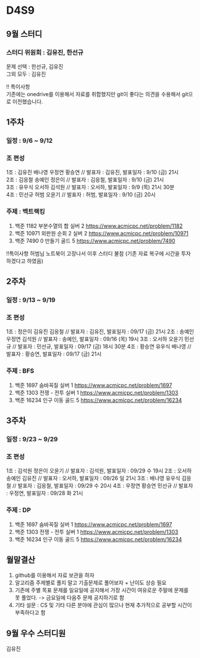 # D4S9
## 9월 스터디 
### 스터디 위원회 : 김유진, 한선규
문제 선택 : 한선규, 김유진  
그외 모두 : 김유진  

!! 특이사항  
기존에는 onedrive를 이용해서 자료를 취합했지만 git이 좋다는 의견을 수용해서 git으로 이전했습니다.  

## 1주차
### 일정 : 9/6 ~ 9/12
### 조 편성
1조 : 김유진 배나영 우정연 황승연 // 발표자 : 김유진, 발표일자 : 9/10 (금) 21시  
2조 : 김응철 송예인 정은이 // 발표자 : 김응철, 발표일자 : 9/10 (금) 21시  
3조 : 유우식 오서하 김석원 // 발표자 : 오서하, 발표일자 : 9/9 (목) 21시 30분  
4조 : 민선규 허범 오윤기 // 발표자 : 허범, 발표일자 : 9/10 (금) 20시  

### 주제 : 백트랙킹
1. 백준	1182	부분수열의 합 실버 2  https://www.acmicpc.net/problem/1182  
2. 백준	10971	외판원 순회 2  실버 2  https://www.acmicpc.net/problem/10971  
3. 백준	7490	0 만들기		    골드 5  https://www.acmicpc.net/problem/7490  

!!특이사항
허범님 노트북이 고장나서 이후 스터디 불참 (기존 자료 복구에 시간을 투자하겠다고 하였음)

## 2주차
### 일정 : 9/13 ~ 9/19
### 조 편성
1조 : 정은이 김유진 김응철 // 발표자 : 김유진, 발표일자 : 09/17 (금) 21시 
2조 : 송예인 우정연 김석원 // 발표자 : 송예인, 발표일자 : 09/16 (목) 19시 
3조 : 오서하 오윤기 민선규 // 발표자 : 민선규, 발표일자 : 09/17 (금) 18시 30분
4조 : 황승연 유우식 배나영 // 발표자 : 황승연, 발표일자 : 09/17 (금) 21시 

### 주제 : BFS
1. 백준	1697	숨바꼭질		실버 1  https://www.acmicpc.net/problem/1697  
2. 백준	1303	전쟁 - 전투	실버 1  https://www.acmicpc.net/problem/1303  
3. 백준	16234	인구 이동		골드 5  https://www.acmicpc.net/problem/16234  

## 3주차
### 일정 : 9/23 ~ 9/29
### 조 편성
1조 : 김석원 정은이 오윤기 // 발표자 : 김석원, 발표일자 : 09/29 수 19시
2조 : 오서하 송예인 김유진 // 발표자 : 오서하, 발표일자 : 09/26 일 21시
3조 : 배나영 유우식 김응철 // 발표자 : 김응철, 발표일자 : 09/29 수 20시
4조 : 우정연 황승연 민선규 // 발표자 : 우정연, 발표일자 : 09/28 화 21시

### 주제 : DP
1. 백준	1697	숨바꼭질		실버 1  https://www.acmicpc.net/problem/1697  
2. 백준	1303	전쟁 - 전투	실버 1  https://www.acmicpc.net/problem/1303  
3. 백준	16234	인구 이동		골드 5  https://www.acmicpc.net/problem/16234  

## 월말결산
1. github를 이용해서 자료 보관을 하자
2. 알고리즘 주제별로 풀지 말고 기출문제로 풀어보자 + 난이도 상승 필요
3. 기존에 주별 목표 문제를 일요일에 공지해서 가장 시간이 여유로운 주말에 문제를 못 풀었다. -> 금요일에 다음주 문제 공지하기로 함
4. 기타 설문 : CS 및 기타 다른 분야에 관심이 많으나 현재 추가적으로 공부할 시간이 부족하다고 함

## 9월 우수 스터디원
김유진
